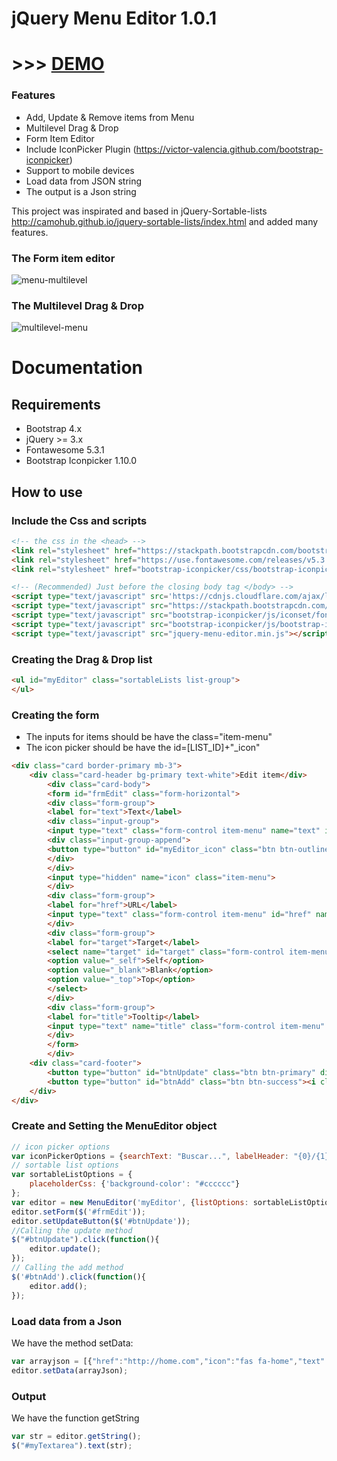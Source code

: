 # jQuery Menu Editor 1.0.1
# >>> [DEMO](http://codeignitertutoriales.com/demos/jqmenueditor/)
### Features
* Add, Update & Remove items from Menu
* Multilevel Drag & Drop
* Form Item Editor
* Include IconPicker Plugin (https://victor-valencia.github.com/bootstrap-iconpicker)
* Support to mobile devices
* Load data from JSON string 
* The output is a Json string

This project was inspirated and based in jQuery-Sortable-lists http://camohub.github.io/jquery-sortable-lists/index.html and added many features.

### The Form item editor
![menu-multilevel](http://codeignitertutoriales.com/wp-content/uploads/2018/10/jquery-menu-editor-form.jpg)
### The Multilevel Drag & Drop
![multilevel-menu](http://codeignitertutoriales.com/wp-content/uploads/2018/10/jquery-menu-editor-sortable.jpg)

# Documentation

## Requirements
* Bootstrap 4.x
* jQuery >= 3.x
* Fontawesome 5.3.1
* Bootstrap Iconpicker 1.10.0

## How to use
### Include the Css and scripts
```html
<!-- the css in the <head> -->
<link rel="stylesheet" href="https://stackpath.bootstrapcdn.com/bootstrap/4.1.3/css/bootstrap.min.css"/>
<link rel="stylesheet" href="https://use.fontawesome.com/releases/v5.3.1/css/all.css"/>
<link rel="stylesheet" href="bootstrap-iconpicker/css/bootstrap-iconpicker.min.css">

<!-- (Recommended) Just before the closing body tag </body> -->
<script type="text/javascript" src='https://cdnjs.cloudflare.com/ajax/libs/jquery/3.1.1/jquery.min.js'></script>
<script type="text/javascript" src="https://stackpath.bootstrapcdn.com/bootstrap/4.1.3/js/bootstrap.bundle.min.js"></script>
<script type="text/javascript" src="bootstrap-iconpicker/js/iconset/fontawesome5-3-1.min.js"></script>
<script type="text/javascript" src="bootstrap-iconpicker/js/bootstrap-iconpicker.min.js"></script>
<script type="text/javascript" src="jquery-menu-editor.min.js"></script>
```

### Creating the Drag & Drop list
```html
<ul id="myEditor" class="sortableLists list-group">
</ul>
```
### Creating the form
* The inputs for items should be have the class="item-menu"
* The icon picker should be have the id=[LIST_ID]+"_icon"
```html
<div class="card border-primary mb-3">
    <div class="card-header bg-primary text-white">Edit item</div>
        <div class="card-body">
        <form id="frmEdit" class="form-horizontal">
        <div class="form-group">
        <label for="text">Text</label>
        <div class="input-group">
        <input type="text" class="form-control item-menu" name="text" id="text" placeholder="Text">
        <div class="input-group-append">
        <button type="button" id="myEditor_icon" class="btn btn-outline-secondary"></button>
        </div>
        </div>
        <input type="hidden" name="icon" class="item-menu">
        </div>
        <div class="form-group">
        <label for="href">URL</label>
        <input type="text" class="form-control item-menu" id="href" name="href" placeholder="URL">
        </div>
        <div class="form-group">
        <label for="target">Target</label>
        <select name="target" id="target" class="form-control item-menu">
        <option value="_self">Self</option>
        <option value="_blank">Blank</option>
        <option value="_top">Top</option>
        </select>
        </div>
        <div class="form-group">
        <label for="title">Tooltip</label>
        <input type="text" name="title" class="form-control item-menu" id="title" placeholder="Tooltip">
        </div>
        </form>
        </div>
    <div class="card-footer">
        <button type="button" id="btnUpdate" class="btn btn-primary" disabled><i class="fas fa-sync-alt"></i> Update</button>
        <button type="button" id="btnAdd" class="btn btn-success"><i class="fas fa-plus"></i> Add</button>
    </div>
</div>
```

### Create and Setting the MenuEditor object
```javascript
// icon picker options
var iconPickerOptions = {searchText: "Buscar...", labelHeader: "{0}/{1}"};
// sortable list options
var sortableListOptions = {
    placeholderCss: {'background-color': "#cccccc"}
};
var editor = new MenuEditor('myEditor', {listOptions: sortableListOptions, iconPicker: iconPickerOptions});
editor.setForm($('#frmEdit'));
editor.setUpdateButton($('#btnUpdate'));
//Calling the update method
$("#btnUpdate").click(function(){
    editor.update();
});
// Calling the add method
$('#btnAdd').click(function(){
    editor.add();
});
```

### Load data from a Json
We have the method setData:
```javascript
var arrayjson = [{"href":"http://home.com","icon":"fas fa-home","text":"Home", "target": "_top", "title": "My Home"},{"icon":"fas fa-chart-bar","text":"Opcion2"},{"icon":"fas fa-bell","text":"Opcion3"},{"icon":"fas fa-crop","text":"Opcion4"},{"icon":"fas fa-flask","text":"Opcion5"},{"icon":"fas fa-map-marker","text":"Opcion6"},{"icon":"fas fa-search","text":"Opcion7","children":[{"icon":"fas fa-plug","text":"Opcion7-1","children":[{"icon":"fas fa-filter","text":"Opcion7-1-1"}]}]}];
editor.setData(arrayJson);
```
### Output
We have the function getString
```javascript
var str = editor.getString();
$("#myTextarea").text(str);
```
